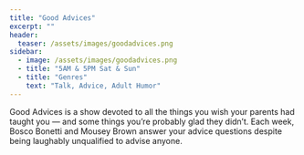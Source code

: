 ```yaml
---
title: "Good Advices"
excerpt: ""
header:
  teaser: /assets/images/goodadvices.png
sidebar:
  - image: /assets/images/goodadvices.png
  - title: "5AM & 5PM Sat & Sun"
  - title: "Genres"
    text: "Talk, Advice, Adult Humor"
---
```


Good Advices is a show devoted to all the things you wish your parents had taught you — and some things you’re probably glad they didn’t. Each week, Bosco Bonetti and Mousey Brown answer your advice questions despite being laughably unqualified to advise anyone.
